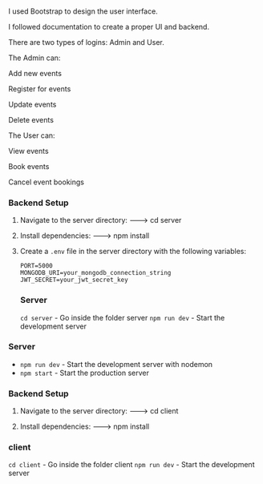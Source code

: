 ###
I used Bootstrap to design the user interface.

I followed documentation to create a proper UI and backend.

There are two types of logins: Admin and User.

The Admin can:

Add new events

Register for events

Update events

Delete events

The User can:

View events

Book events

Cancel event bookings


### Backend Setup

1. Navigate to the server directory:
   ---> cd server

2. Install dependencies:
   ---> npm install

3. Create a `.env` file in the server directory with the following variables:
   ```
   PORT=5000
   MONGODB_URI=your_mongodb_connection_string
   JWT_SECRET=your_jwt_secret_key
   ```

   ### Server
   `cd server` - Go inside the folder server
   `npm run dev` - Start the development server

### Server
- `npm run dev` - Start the development server with nodemon
- `npm start` - Start the production server


### Backend Setup
1. Navigate to the server directory:
   ---> cd client

2. Install dependencies:
   ---> npm install

 ### client
   `cd client` - Go inside the folder client
   `npm run dev` - Start the development server
